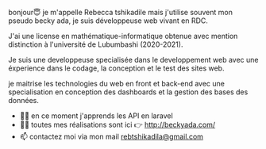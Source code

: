 bonjour😇 je m'appelle Rebecca tshikadile mais j'utilise souvent mon pseudo becky ada, 
je suis développeuse web vivant en RDC.

J'ai une license en mathématique-informatique obtenue avec mention distinction 
à l'université de Lubumbashi (2020-2021).

Je suis une developpeuse specialisée dans le developpement web avec une éxperience dans le codage,
 la conception et le test des sites web.

je maitrise les technologies du web en front et back-end 
avec une specialisation en conception des dashboards et la gestion des bases des données.

- 👩‍💻 en ce moment j'apprends les API en laravel 
- 👩‍💻 toutes mes réalisations sont ici 👉 http://beckyada.com/
- 📫 contactez moi via mon mail rebtshikadila@gmail.com 

